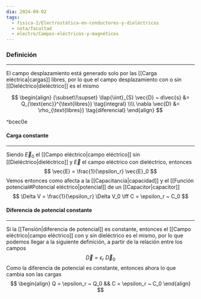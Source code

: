 ```yaml
---
dia: 2024-09-02
tags:
  - fisica-2/Electrostática-en-conductores-y-dieléctricos
  - nota/facultad
  - electro/Campos-eléctricos-y-magnéticos
---
```

### Definición
---
El campo desplazamiento está generado solo por las [[Carga eléctrica|cargas]] libres, por lo que el campo desplazamiento con o sin [[Dieléctrico|dieléctrico]] es el mismo

$$ \begin{align} 
    {\subset\!\supset} \llap{\iint}_{S} \vec{D} ~ d\vec{s} &= Q_{\text{enc}}^{\text{libres}} \tag{integral} \\\\
    \nabla \vec{D} &= \rho_{\text{libres}} \tag{diferencial}
\end{align} $$

^bcec0e

#### Carga constante
---
Siendo $\vec{E}_0$ el [[Campo eléctrico|campo eléctrico]] sin [[Dieléctrico|dieléctrico]] y $\vec{E}$ el campo eléctrico con dieléctrico, entonces $$ \vec{E} = \frac{1}{\epsilon_r} \vec{E}_0 $$
Vemos entonces como afecta a la [[Capacitancia|capacidad]] y el [[Función potencial#Potencial eléctrico|potencial]] de un [[Capacitor|capacitor]] $$ \Delta V = \frac{1}{\epsilon_r} \Delta V_0 \iff C = \epsilon_r ~ C_0 $$
#### Diferencia de potencial constante
---
Si la [[Tensión|diferencia de potencial]] es constante, entonces el [[Campo eléctrico|campo eléctrico]] con y sin dieléctrico es el mismo, por lo que podemos llegar a la siguiente definición, a partir de la relación entre los campos $$ \vec{D} = \epsilon_r ~ \vec{D}_0 $$
Como la diferencia de potencial es constante, entonces ahora lo que cambia son las cargas $$ \begin{align} 
    Q = \epsilon_r ~ Q_0 && C = \epsilon_r ~ C_0
\end{align} $$



